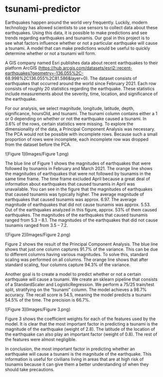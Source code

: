 # tsunami-predictor
Earthquakes happen around the world very frequently. Luckily, modern technology has allowed scientists to use sensors to collect data about these earthquakes. Using this data, it is possible to make predictions and see trends regarding earthquakes and tsunamis. Our goal in this project is to see what factors influence whether or not a particular earthquake will cause a tsunami. A model that can make predictions would be useful to quickly determine whether or not a tsunami will form.

A GIS company named Esri publishes data about recent earthquakes to their platform ArcGIS (https://hub.arcgis.com/datasets/esri2::recent-earthquakes?geometry=-136.055%2C- 68.998%2C136.055%2C81.586&layer=0). The dataset consists of earthquakes that occurred around the world since February 2021. Each row consists of roughly 20 statistics regarding the earthquake. These statistics include measurements about the severity, time, location, and significance of the earthquake.

For our analysis, we select magnitude, longitude, latitude, depth, significance, hoursOld, and tsunami. The tsunami column contains either a 1 or 0 depending on whether or not the earthquake caused a tsunami. In 3.6% of the rows, certain statistics were missing. To explore the dimensionality of the data, a Principal Component Analysis was necessary. The PCA would not be possible with incomplete rows. Because such a small proportion of rows were incomplete, each incomplete row was dropped from the dataset before the PCA.

![Figure 1](Images/Figure 1.png)

The blue line of Figure 1 shows the magnitudes of earthquakes that were followed by tsunamis in February and March 2021. The orange line shows the magnitudes of earthquakes that were not followed by tsunamis in the same time frame. The time frame excluded April because a great deal of information about earthquakes that caused tsunamis in April was unavailable. You can see in the figure that the magnitudes of earthquakes that caused tsunamis was typically higher. The average magnitude of earthquakes that caused tsunamis was approx. 6.97. The average magnitude of earthquakes that did not cause tsunamis was approx. 5.53. Out of the earthquakes analyzed in this figure, approx. 53% of them caused earthquakes. The magnitudes of the earthquakes that caused tsunamis ranged from 5.3 – 8.1. The magnitudes of the earthquakes that did not cause tsunamis ranged from 3.5 – 7.2.

![Figure 2](Images/Figure 2.png)

Figure 2 shows the result of the Principal Component Analysis. The blue line shows that just one column captures 91.7% of the variance. This can be due to different columns having various magnitudes. To solve this, standard scaling was performed on all columns. The orange line shows that after standard scaling, four columns capture 94.3% of the variance.

Another goal is to create a model to predict whether or not a certain earthquake will cause a tsunami. We create an sklearn pipeline that consists of a StandardScaler and LogisticRegression. We perform a 75/25 train/test split, stratifying on the “tsunami” column. The model achieves a 98.7% accuracy. The recall score is 54.5, meaning the model predicts a tsunami 54.5% of the time. The precision is 66.7%.

![Figure 3](Images/Figure 3.png)

Figure 3 shows the coefficient weights for each of the features used by the model. It is clear that the most important factor in predicting a tsunami is the magnitude of the earthquake (weight of 2.8). The latitude of the location of the earthquake can also play an important factor (weight of 0.8). The rest of the features were almost negligible.

In conclusion, the most important factor in predicting whether an earthquake will cause a tsunami is the magnitude of the earthquake. This information is useful for civilians living in areas that are at high risk of tsunamis because it can give them a better understanding of when they should take precautions.
